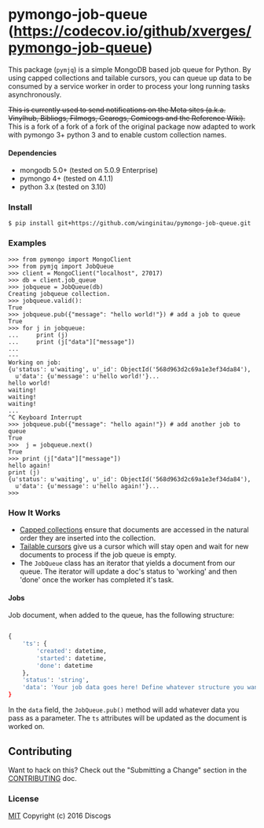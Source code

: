 # pymongo-job-queue (https://codecov.io/github/xverges/pymongo-job-queue)

This package (`pymjq`) is a simple MongoDB based job queue for Python. By using capped collections and tailable cursors, you can queue up data to be consumed by a service worker in order to process your long running tasks asynchronously.

~~This is currently used to send notifications on the Meta sites (a.k.a. Vinylhub, Bibliogs, Filmogs, Gearogs, Comicogs and the Reference Wiki).~~ This is a fork of a fork of a fork of the original package now adapted to work with pymongo 3+ python 3 and to enable custom collection names.

#### Dependencies
* mongodb 5.0+ (tested on 5.0.9 Enterprise)
* pymongo 4+ (tested on 4.1.1)
* python 3.x (tested on 3.10)

### Install

```
$ pip install git+https://github.com/winginitau/pymongo-job-queue.git
```

### Examples

```
>>> from pymongo import MongoClient
>>> from pymjq import JobQueue
>>> client = MongoClient("localhost", 27017)
>>> db = client.job_queue
>>> jobqueue = JobQueue(db)
Creating jobqueue collection.
>>> jobqueue.valid():
True
>>> jobqueue.pub({"message": "hello world!"}) # add a job to queue
True
>>> for j in jobqueue:
...     print (j)
...     print (j["data"]["message"])
...
---
Working on job:
{u'status': u'waiting', u'_id': ObjectId('568d963d2c69a1e3ef34da84'),
  u'data': {u'message': u'hello world!'}...
hello world!
waiting!
waiting!
waiting!
...
^C Keyboard Interrupt
>>> jobqueue.pub({"message": "hello again!"}) # add another job to queue
True
>>>  j = jobqueue.next()
True
>>> print (j["data"]["message"])
hello again!
print (j)
{u'status': u'waiting', u'_id': ObjectId('568d963d2c69a1e3ef34da84'),
  u'data': {u'message': u'hello again!'}...
>>>

```

### How It Works

* [Capped collections](http://docs.mongodb.org/manual/core/capped-collections/) ensure that documents are accessed in the natural order they are inserted into the collection.
* [Tailable cursors](http://docs.mongodb.org/manual/tutorial/create-tailable-cursor/) give us a cursor which will stay open and wait for new documents to process if the job queue is empty.
* The `JobQueue` class has an iterator that yields a document from our queue. The iterator will update a doc's status to 'working' and then 'done' once the worker has completed it's task.

#### Jobs

Job document, when added to the queue, has the following structure:

```python

{
    'ts': {
        'created': datetime,
        'started': datetime,
        'done': datetime
    },
    'status': 'string',
    'data': 'Your job data goes here! Define whatever structure you want. ''
}

```
In the `data` field, the `JobQueue.pub()` method will add whatever data you pass as a parameter. The `ts` attributes will be updated as the document is worked on.

## Contributing

Want to hack on this? Check out the "Submitting a Change" section in the [CONTRIBUTING](https://github.com/discogs/pymongo-job-queue/blob/master/CONTRIBUTING.md) doc.

### License

[MIT](https://github.com/discogs/pymongo-job-queue/blob/master/LICENSE) Copyright (c) 2016 Discogs
